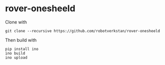 # rover-onesheeld

Clone with

    git clone --recursive https://github.com/robotverkstan/rover-onesheeld

Then build with

    pip install ino
    ino build
    ino upload


